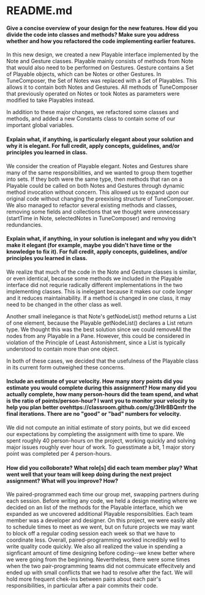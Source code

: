 # README.md

#### Give a concise overview of your design for the new features. How did you divide the code into classes and methods? Make sure you address whether and how you refactored the code implementing earlier features.

In this new design, we created a new Playable interface implemented by the Note and Gesture classes. Playable mainly consists of methods from Note
that would also need to be performed on Gestures. Gesture contains a Set of Playable objects, which can be Notes or other 
Gestures. In TuneComposer, the Set of Notes was replaced with a Set of Playables. This allows it to contain both Notes and 
Gestures. All methods of TuneComposer that previously operated on Notes or took Notes as parameters were modified to take 
Playables instead.

In addition to these major changes, we refactored some classes and methods, and added a new Constants class to contain some of our important global variables. 

#### Explain what, if anything, is particularly elegant about your solution and why it is elegant. For full credit, apply concepts, guidelines, and/or principles you learned in class.

We consider the creation of Playable elegant. Notes and Gestures share many of the same responsibilities, and we wanted to group them together into sets. If they both were the same type, then methods that ran on a Playable could be called on both
Notes and Gestures through dynamic method invocation without concern. This allowed us to expand upon our original code without changing the preexising structure of TuneComposer. We also managed to refactor several existing methods and classes, removing some fields and collections that we thought were unnecessary (startTime in Note, selectedNotes in TuneComposer) and removing redundancies. 

#### Explain what, if anything, in your solution is inelegant and why you didn't make it elegant (for example, maybe you didn't have time or the knowledge to fix it). For full credit, apply concepts, guidelines, and/or principles you learned in class.

We realize that much of the code in the Note and Gesture classes is similar, or even identical, because some methods we included in the Playable interface did not requrie radically different implementations in the two implementing classes. This is inelegant because it makes our code longer and it reduces maintainability. If a method is changed in one class, it may need to be changed in the other class as well. 

Another small inelegance is that Note's getNodeList() method returns a List of one element, because the Playable getNodeList() declares a List<Rectangle> return type. We thought this was the best solution since we could removeAll the nodes from any Playable in a Pane. However, this could be considered in violation of the Principle
of Least Astonishment, since a List is typically understood to contain more than one object.

In both of these cases, we decided that the usefulness of the Playable class in its current form outweighed these concerns.

#### Include an estimate of your velocity. How many story points did you estimate you would complete during this assignment? How many did you actually complete, how many person-hours did the team spend, and what is the ratio of points/person-hour? I want you to monitor your velocity to help you plan better ovehttps://classroom.github.com/g/3Hlr8BQmfr the final iterations. There are no "good" or "bad" numbers for velocity.

We did not compute an initial estimate of story points, but we did exceed our expectations by completing the assignment
with time to spare. We spent roughly 40 person-hours on the project, working quickly and solving major issues roughly
ever hour of work. To guesstimate a bit, 1 major story point was completed per 4 person-hours.

#### How did you colloborate? What role[s] did each team member play? What went well that your team will keep doing during the next project assignment? What will you improve? How?

We paired-programmed each time our group met, swapping partners during each session. Before writing any code, we held a design meeting where we decided on an list of the methods for the Playable interface, which we expanded as we uncovered additional Playable responsiblities. 
Each team member was a developer and designer. On this project, we were easily able to schedule times to meet as we went, but on future projects we may want to block off a regular coding session each week so that we have to coordinate less. 
Overall, paired-programming worked incredibly well to write quality code quickly. We also all realized the value in spending a signficant amount of time designing before coding--we knew better where we were going from the beginning. Nevertheless, there were some times when the two pair-programming teams did not commuicate effecitvely and ended up with small conflicts that we had to resolve after the fact. We will hold more frequent chek-ins between pairs about each pair's responsibilities,
in particular after a pair commits their code.
